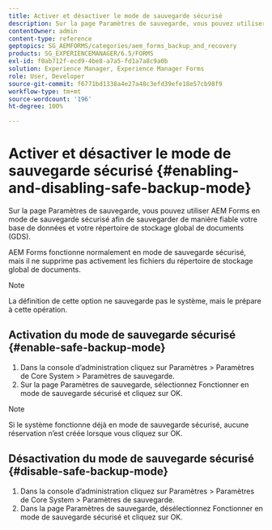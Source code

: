```yaml
---
title: Activer et désactiver le mode de sauvegarde sécurisé
description: Sur la page Paramètres de sauvegarde, vous pouvez utiliser AEM Forms en mode de sauvegarde sécurisé afin de sauvegarder de manière fiable votre base de données et votre répertoire de stockage global de documents (GDS). Découvrez comment activer et désactiver le mode de sauvegarde sécurisé.
contentOwner: admin
content-type: reference
geptopics: SG_AEMFORMS/categories/aem_forms_backup_and_recovery
products: SG_EXPERIENCEMANAGER/6.5/FORMS
exl-id: f0ab712f-ecd9-4be8-a7a5-fd1a7a8c9a0b
solution: Experience Manager, Experience Manager Forms
role: User, Developer
source-git-commit: f6771bd1338a4e27a48c3efd39efe18e57cb98f9
workflow-type: tm+mt
source-wordcount: '196'
ht-degree: 100%

---
```


# Activer et désactiver le mode de sauvegarde sécurisé {#enabling-and-disabling-safe-backup-mode}

Sur la page Paramètres de sauvegarde, vous pouvez utiliser AEM Forms en mode de sauvegarde sécurisé afin de sauvegarder de manière fiable votre base de données et votre répertoire de stockage global de documents (GDS).

AEM Forms fonctionne normalement en mode de sauvegarde sécurisé, mais il ne supprime pas activement les fichiers du répertoire de stockage global de documents.

>[!NOTE]
>
>La définition de cette option ne sauvegarde pas le système, mais le prépare à cette opération.

## Activation du mode de sauvegarde sécurisé {#enable-safe-backup-mode}

1. Dans la console d’administration cliquez sur Paramètres > Paramètres de Core System > Paramètres de sauvegarde.
1. Sur la page Paramètres de sauvegarde, sélectionnez Fonctionner en mode de sauvegarde sécurisé et cliquez sur OK.

>[!NOTE]
>
>Si le système fonctionne déjà en mode de sauvegarde sécurisé, aucune réservation n’est créée lorsque vous cliquez sur OK.

## Désactivation du mode de sauvegarde sécurisé {#disable-safe-backup-mode}

1. Dans la console d’administration cliquez sur Paramètres > Paramètres de Core System > Paramètres de sauvegarde.
1. Dans la page Paramètres de sauvegarde, désélectionnez Fonctionner en mode de sauvegarde sécurisé et cliquez sur OK.
